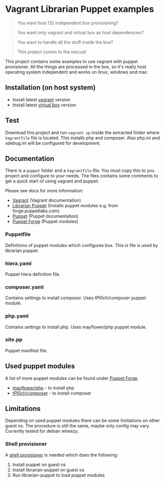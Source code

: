 # Vagrant Librarian Puppet examples

> You want host OS independent box provisioning?

> You want only vagrant and virtual box as host dependencies?

> You want to handle all the stuff inside the box?

> This project comes to the rescue!

This project contains some examples to use vagrant with puppet provisioner. All the things are processed in the box, so it's
really host operating system independent and works on linux, windows and mac.

## Installation (on host system)

* Install latest [vagrant](https://www.vagrantup.com/downloads.html) version
* Install latest [virtual box](https://www.virtualbox.org/wiki/Downloads) version

## Test
Download this project and run `vagrant up` inside the extracted folder where `Vagrantfile` file is located. This installs
php and composer. Also php.ini and xdebug.ini will be configured for development.

## Documentation
There is a `puppet` folder and a `Vagrantfile` file. You must copy this to you project and configure to your needs.
The files contains some comments to get a quick start of using vagrant and puppet.

Please see docs for more information:

* [Vagrant](https://docs.vagrantup.com/v2/) (Vagrant documentation)
* [Librarian Puppet](http://librarian-puppet.com/) (Installs puppet modules e.g. from forge.puppetlabs.com)
* [Puppet](https://docs.puppetlabs.com/puppet/) (Puppet documentation)
* [Puppet Forge](https://forge.puppetlabs.com/) (Puppet modules)

### Puppetfile
Definitions of puppet modules which configures box. This is file is used by librarian puppet.

### hiera.yaml
Puppet hiera definition file.

### composer.yaml
Contains settings to install composer. Uses tPl0ch/composer puppet module.

### php.yaml
Contains settings to install php. Uses mayflower/php puppet module.

### site.pp
Puppet manifest file.

## Used puppet modules
A list of more puppet modules can be found under [Puppet Forge](https://forge.puppetlabs.com/).

* [mayflower/php](https://forge.puppetlabs.com/mayflower/php) - to install php
* [tPl0ch/composer](https://forge.puppetlabs.com/tPl0ch/composer) - to install composer

## Limitations
Depending on used puppet modules there can be some limitations on other guest os. The procedure is still the same, maybe
only config may vary. Currently tested for debian wheezy.

### Shell provisioner
A [shell provisioner](provisioner/shell/debian.sh) is needed which does the following:

1. Install puppet on guest os
2. Install librarian-puppet on guest os
3. Run librarian-puppet to load puppet modules
